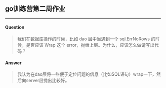 ## go训练营第二周作业
***
#### Question
>我们在数据库操作的时候，比如 dao 层中当遇到一个 sql.ErrNoRows 的时候，是否应该 Wrap 这个 error，抛给上层。为什么，应该怎么做请写出代码？

#### Answer
>我认为在dao层将一些便于定位问题的信息（比如SQL语句）wrap一下，然后向server层抛出比较好。
